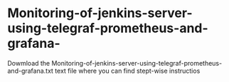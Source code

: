 # Monitoring-of-jenkins-server-using-telegraf-prometheus-and-grafana-
Dowmload the Monitoring-of-jenkins-server-using-telegraf-prometheus-and-grafana.txt text file where you can find stept-wise instructios
